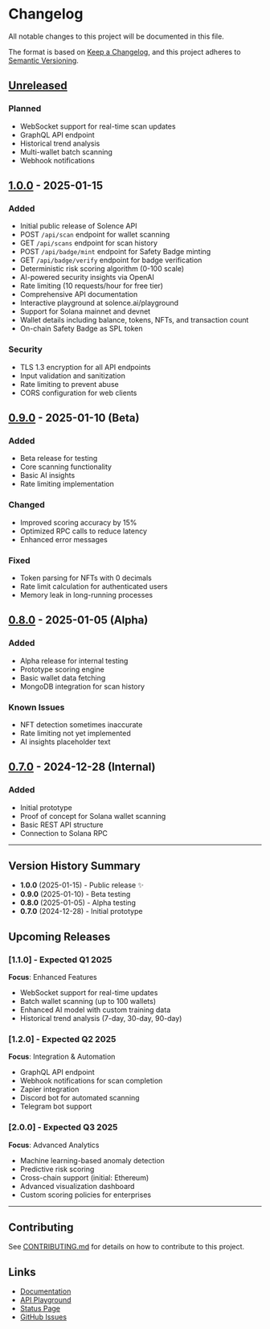 # Changelog

All notable changes to this project will be documented in this file.

The format is based on [Keep a Changelog](https://keepachangelog.com/en/1.0.0/),
and this project adheres to [Semantic Versioning](https://semver.org/spec/v2.0.0.html).

## [Unreleased]

### Planned
- WebSocket support for real-time scan updates
- GraphQL API endpoint
- Historical trend analysis
- Multi-wallet batch scanning
- Webhook notifications

## [1.0.0] - 2025-01-15

### Added
- Initial public release of Solence API
- POST `/api/scan` endpoint for wallet scanning
- GET `/api/scans` endpoint for scan history
- POST `/api/badge/mint` endpoint for Safety Badge minting
- GET `/api/badge/verify` endpoint for badge verification
- Deterministic risk scoring algorithm (0-100 scale)
- AI-powered security insights via OpenAI
- Rate limiting (10 requests/hour for free tier)
- Comprehensive API documentation
- Interactive playground at solence.ai/playground
- Support for Solana mainnet and devnet
- Wallet details including balance, tokens, NFTs, and transaction count
- On-chain Safety Badge as SPL token

### Security
- TLS 1.3 encryption for all API endpoints
- Input validation and sanitization
- Rate limiting to prevent abuse
- CORS configuration for web clients

## [0.9.0] - 2025-01-10 (Beta)

### Added
- Beta release for testing
- Core scanning functionality
- Basic AI insights
- Rate limiting implementation

### Changed
- Improved scoring accuracy by 15%
- Optimized RPC calls to reduce latency
- Enhanced error messages

### Fixed
- Token parsing for NFTs with 0 decimals
- Rate limit calculation for authenticated users
- Memory leak in long-running processes

## [0.8.0] - 2025-01-05 (Alpha)

### Added
- Alpha release for internal testing
- Prototype scoring engine
- Basic wallet data fetching
- MongoDB integration for scan history

### Known Issues
- NFT detection sometimes inaccurate
- Rate limiting not yet implemented
- AI insights placeholder text

## [0.7.0] - 2024-12-28 (Internal)

### Added
- Initial prototype
- Proof of concept for Solana wallet scanning
- Basic REST API structure
- Connection to Solana RPC

---

## Version History Summary

- **1.0.0** (2025-01-15) - Public release ✨
- **0.9.0** (2025-01-10) - Beta testing
- **0.8.0** (2025-01-05) - Alpha testing
- **0.7.0** (2024-12-28) - Initial prototype

## Upcoming Releases

### [1.1.0] - Expected Q1 2025

**Focus**: Enhanced Features
- WebSocket support for real-time updates
- Batch wallet scanning (up to 100 wallets)
- Enhanced AI model with custom training data
- Historical trend analysis (7-day, 30-day, 90-day)

### [1.2.0] - Expected Q2 2025

**Focus**: Integration & Automation
- GraphQL API endpoint
- Webhook notifications for scan completion
- Zapier integration
- Discord bot for automated scanning
- Telegram bot support

### [2.0.0] - Expected Q3 2025

**Focus**: Advanced Analytics
- Machine learning-based anomaly detection
- Predictive risk scoring
- Cross-chain support (initial: Ethereum)
- Advanced visualization dashboard
- Custom scoring policies for enterprises

---

## Contributing

See [CONTRIBUTING.md](CONTRIBUTING.md) for details on how to contribute to this project.

## Links

- [Documentation](https://solence.ai/docs)
- [API Playground](https://solence.ai/playground)
- [Status Page](https://solence.ai/status)
- [GitHub Issues](https://github.com/solenceai/solence-api/issues)

[Unreleased]: https://github.com/solenceai/solence-api/compare/v1.0.0...HEAD
[1.0.0]: https://github.com/solenceai/solence-api/releases/tag/v1.0.0
[0.9.0]: https://github.com/solenceai/solence-api/releases/tag/v0.9.0
[0.8.0]: https://github.com/solenceai/solence-api/releases/tag/v0.8.0
[0.7.0]: https://github.com/solenceai/solence-api/releases/tag/v0.7.0
